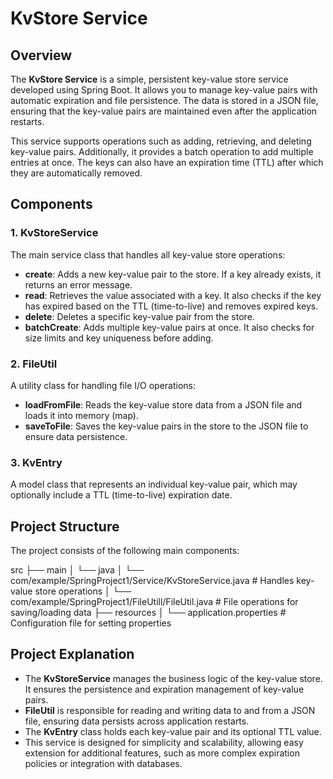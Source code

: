 # KvStore Service

## Overview

The **KvStore Service** is a simple, persistent key-value store service developed using Spring Boot. It allows you to manage key-value pairs with automatic expiration and file persistence. The data is stored in a JSON file, ensuring that the key-value pairs are maintained even after the application restarts.

This service supports operations such as adding, retrieving, and deleting key-value pairs. Additionally, it provides a batch operation to add multiple entries at once. The keys can also have an expiration time (TTL) after which they are automatically removed.

## Components

### 1. **KvStoreService**

The main service class that handles all key-value store operations:

- **create**: Adds a new key-value pair to the store. If a key already exists, it returns an error message.
- **read**: Retrieves the value associated with a key. It also checks if the key has expired based on the TTL (time-to-live) and removes expired keys.
- **delete**: Deletes a specific key-value pair from the store.
- **batchCreate**: Adds multiple key-value pairs at once. It also checks for size limits and key uniqueness before adding.

### 2. **FileUtil**

A utility class for handling file I/O operations:

- **loadFromFile**: Reads the key-value store data from a JSON file and loads it into memory (map).
- **saveToFile**: Saves the key-value pairs in the store to the JSON file to ensure data persistence.

### 3. **KvEntry**

A model class that represents an individual key-value pair, which may optionally include a TTL (time-to-live) expiration date. 

## Project Structure

The project consists of the following main components:

src ├── main │ └── java │ └── com/example/SpringProject1/Service/KvStoreService.java # Handles key-value store operations │ └── com/example/SpringProject1/FileUtill/FileUtil.java # File operations for saving/loading data ├── resources │ └── application.properties # Configuration file for setting properties


## Project Explanation

- The **KvStoreService** manages the business logic of the key-value store. It ensures the persistence and expiration management of key-value pairs.
- **FileUtil** is responsible for reading and writing data to and from a JSON file, ensuring data persists across application restarts.
- The **KvEntry** class holds each key-value pair and its optional TTL value.
- This service is designed for simplicity and scalability, allowing easy extension for additional features, such as more complex expiration policies or integration with databases.

